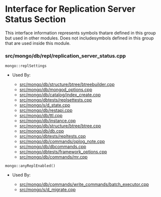 
# Interface for Replication Server Status Section
This interface information represents symbols thatare defined in this group but used in other modules.  Does not includesymbols defined in this group that are used inside this module.

### src/mongo/db/repl/replication\_server\_status.cpp

<div></div>

    mongo::replSettings

- Used By:

    - [src/mongo/db/structure/btree/btreebuilder.cpp](../../../storage/storage\_layer\_structure)
    - [src/mongo/db/mongod\_options.cpp](../../../process\_management/mongos\_and\_mongod\_mains)
    - [src/mongo/db/catalog/index\_create.cpp](../../../storage/storage\_layer\_structure)
    - [src/mongo/dbtests/replsettests.cpp](../../../tests/unit\_tests)
    - [src/mongo/s/d\_state.cpp](../../../sharding/sharding)
    - [src/mongo/db/restapi.cpp](../../../network/web\_server)
    - [src/mongo/db/ttl.cpp](../../../queries/indexing)
    - [src/mongo/db/instance.cpp](../../../storage/storage\_layer\_structure)
    - [src/mongo/db/structure/btree/btree.cpp](../../../storage/storage\_layer\_structure)
    - [src/mongo/db/db.cpp](../../../process\_management/mongos\_and\_mongod\_mains)
    - [src/mongo/dbtests/repltests.cpp](../../../tests/unit\_tests)
    - [src/mongo/db/commands/oplog\_note.cpp](../../../queries/database\_commands)
    - [src/mongo/db/dbcommands.cpp](../../../queries/database\_commands)
    - [src/mongo/dbtests/framework\_options.cpp](../../../tests/unit\_tests)
    - [src/mongo/db/commands/mr.cpp](../../../queries/database\_commands)

<div></div>

    mongo::anyReplEnabled()

- Used By:

    - [src/mongo/db/commands/write\_commands/batch\_executor.cpp](../../../network/write\_commands)
    - [src/mongo/s/d\_migrate.cpp](../../../sharding/sharding)

